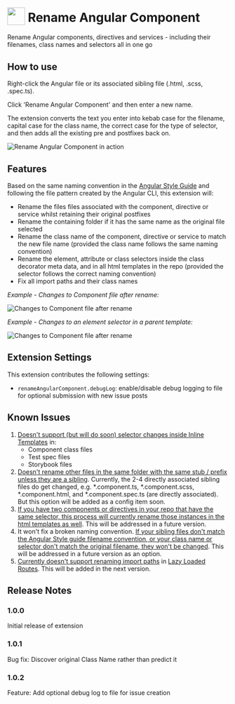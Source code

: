 <h1>
  <sub><img src="https://cdn.jsdelivr.net/gh/tomwhite007/simple-reactive-viewmodel-example@master/src/assets/rename-angular-component-icon.png" height="40"></sub>
  Rename Angular Component
</h1>

Rename Angular components, directives and services - including their filenames, class names and selectors all in one go

## How to use

Right-click the Angular file or its associated sibling file (.html, .scss, .spec.ts).

Click 'Rename Angular Component' and then enter a new name.

The extension converts the text you enter into kebab case for the filename, capital case for the class name, the correct case for the type of selector, and then adds all the existing pre and postfixes back on.

![Rename Angular Component in action](https://cdn.jsdelivr.net/gh/tomwhite007/simple-reactive-viewmodel-example@master/src/assets/rename-angular-component-demo.gif)

## Features

Based on the same naming convention in the [Angular Style Guide](https://angular.io/guide/styleguide#style-02-01) and following the file pattern created by the Angular CLI, this extension will:

- Rename the files files associated with the component, directive or service whilst retaining their original postfixes
- Rename the containing folder if it has the same name as the original file selected
- Rename the class name of the component, directive or service to match the new file name (provided the class name follows the same naming convention)
- Rename the element, attribute or class selectors inside the class decorator meta data, and in all html templates in the repo (provided the selector follows the correct naming convention)
- Fix all import paths and their class names

_Example - Changes to Component file after rename:_

![Changes to Component file after rename](https://cdn.jsdelivr.net/gh/tomwhite007/simple-reactive-viewmodel-example@master/src/assets/diff-component-decorator-meta-changes.png)

_Example - Changes to an element selector in a parent template:_

![Changes to Component file after rename](https://cdn.jsdelivr.net/gh/tomwhite007/simple-reactive-viewmodel-example@master/src/assets/diff-template-selector-changed.png)

## Extension Settings

This extension contributes the following settings:

- `renameAngularComponent.debugLog`: enable/disable debug logging to file for optional submission with new issue posts

## Known Issues

1. [Doesn't support (but will do soon) selector changes inside Inline Templates](https://github.com/tomwhite007/rename-angular-component/issues/5) in:
   - Component class files
   - Test spec files
   - Storybook files
2. [Doesn't rename other files in the same folder with the same stub / prefix unless they are a sibling](https://github.com/tomwhite007/rename-angular-component/issues/6). Currently, the 2-4 directly associated sibling files do get changed, e.g. \*.component.ts, \*.component.scss, \*.component.html, and \*.component.spec.ts (are directly associated). But this option will be added as a config item soon.
3. [If you have two components or directives in your repo that have the same selector, this process will currently rename those instances in the html templates as well](https://github.com/tomwhite007/rename-angular-component/issues/7). This will be addressed in a future version.
4. It won't fix a broken naming convention. [If your sibling files don't match the Angular Style guide filename convention, or your class name or selector don't match the original filename, they won't be changed](https://github.com/tomwhite007/rename-angular-component/issues/8). This will be addressed in a future version as an option.
5. [Currently doesn't support renaming import paths](https://github.com/tomwhite007/rename-angular-component/issues/9) in [Lazy Loaded Routes](https://angular.io/guide/lazy-loading-ngmodules). This will be added in the next version.

## Release Notes

### 1.0.0

Initial release of extension

### 1.0.1

Bug fix: Discover original Class Name rather than predict it

### 1.0.2

Feature: Add optional debug log to file for issue creation
